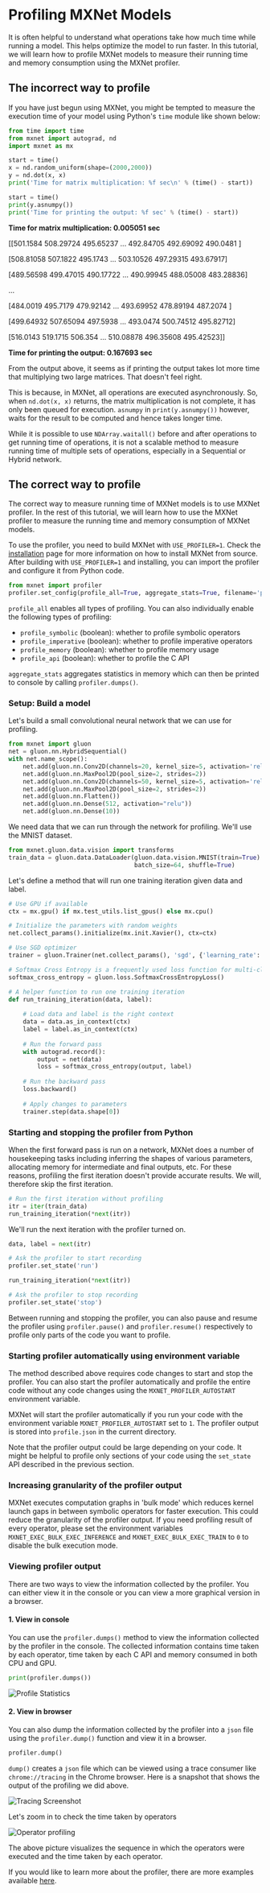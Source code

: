 # Profiling MXNet Models

It is often helpful to understand what operations take how much time while running a model. This helps optimize the model to run faster. In this tutorial, we will learn how to profile MXNet models to measure their running time and memory consumption using the MXNet profiler.

## The incorrect way to profile

If you have just begun using MXNet, you might be tempted to measure the execution time of your model using Python's `time` module like shown below:

```python
from time import time
from mxnet import autograd, nd
import mxnet as mx

start = time()
x = nd.random_uniform(shape=(2000,2000))
y = nd.dot(x, x)
print('Time for matrix multiplication: %f sec\n' % (time() - start))

start = time()                                
print(y.asnumpy())                                
print('Time for printing the output: %f sec' % (time() - start))
```


**Time for matrix multiplication: 0.005051 sec**<!--notebook-skip-line-->

[[501.1584  508.29724 495.65237 ... 492.84705 492.69092 490.0481 ]<!--notebook-skip-line-->

 [508.81058 507.1822  495.1743  ... 503.10526 497.29315 493.67917]<!--notebook-skip-line-->

 [489.56598 499.47015 490.17722 ... 490.99945 488.05008 483.28836]<!--notebook-skip-line-->

 ...<!--notebook-skip-line-->

 [484.0019  495.7179  479.92142 ... 493.69952 478.89194 487.2074 ]<!--notebook-skip-line-->

 [499.64932 507.65094 497.5938  ... 493.0474  500.74512 495.82712]<!--notebook-skip-line-->

 [516.0143  519.1715  506.354   ... 510.08878 496.35608 495.42523]]<!--notebook-skip-line-->

**Time for printing the output: 0.167693 sec**<!--notebook-skip-line-->


From the output above, it seems as if printing the output takes lot more time that multiplying two large matrices. That doesn't feel right. 

This is because, in MXNet, all operations are executed asynchronously. So, when `nd.dot(x, x)` returns, the matrix multiplication is not complete, it has only been queued for execution. `asnumpy` in `print(y.asnumpy())` however, waits for the result to be computed and hence takes longer time.

While it is possible to use `NDArray.waitall()` before and after operations to get running time of operations, it is not a scalable method to measure running time of multiple sets of operations, especially in a Sequential or Hybrid network.

## The correct way to profile

The correct way to measure running time of MXNet models is to use MXNet profiler. In the rest of this tutorial, we will learn how to use the MXNet profiler to measure the running time and memory consumption of MXNet models.

To use the profiler, you need to build MXNet with `USE_PROFILER=1`. Check the [installation](http://mxnet.incubator.apache.org/install/index.html) page for more information on how to install MXNet from source. After building with `USE_PROFILER=1` and installing, you can import the profiler and configure it from Python code.

```python
from mxnet import profiler
profiler.set_config(profile_all=True, aggregate_stats=True, filename='profile_output.json')
```

`profile_all` enables all types of profiling. You can also individually enable the following types of profiling:

- `profile_symbolic` (boolean): whether to profile symbolic operators
- `profile_imperative` (boolean): whether to profile imperative operators
- `profile_memory` (boolean): whether to profile memory usage
- `profile_api` (boolean): whether to profile the C API

`aggregate_stats` aggregates statistics in memory which can then be printed to console by calling `profiler.dumps()`.

### Setup: Build a model

Let's build a small convolutional neural network that we can use for profiling.

```python
from mxnet import gluon
net = gluon.nn.HybridSequential()
with net.name_scope():
    net.add(gluon.nn.Conv2D(channels=20, kernel_size=5, activation='relu'))
    net.add(gluon.nn.MaxPool2D(pool_size=2, strides=2))
    net.add(gluon.nn.Conv2D(channels=50, kernel_size=5, activation='relu'))
    net.add(gluon.nn.MaxPool2D(pool_size=2, strides=2))
    net.add(gluon.nn.Flatten())
    net.add(gluon.nn.Dense(512, activation="relu"))
    net.add(gluon.nn.Dense(10))
```

We need data that we can run through the network for profiling. We'll use the MNIST dataset.

```python
from mxnet.gluon.data.vision import transforms
train_data = gluon.data.DataLoader(gluon.data.vision.MNIST(train=True).transform_first(transforms.ToTensor()),
                                   batch_size=64, shuffle=True)
```

Let's define a method that will run one training iteration given data and label.

```python
# Use GPU if available
ctx = mx.gpu() if mx.test_utils.list_gpus() else mx.cpu()

# Initialize the parameters with random weights
net.collect_params().initialize(mx.init.Xavier(), ctx=ctx)

# Use SGD optimizer
trainer = gluon.Trainer(net.collect_params(), 'sgd', {'learning_rate': .1})

# Softmax Cross Entropy is a frequently used loss function for multi-classs classification
softmax_cross_entropy = gluon.loss.SoftmaxCrossEntropyLoss()

# A helper function to run one training iteration
def run_training_iteration(data, label):
    
    # Load data and label is the right context
    data = data.as_in_context(ctx)
    label = label.as_in_context(ctx)
    
    # Run the forward pass
    with autograd.record():
        output = net(data)
        loss = softmax_cross_entropy(output, label)
    
    # Run the backward pass
    loss.backward()
    
    # Apply changes to parameters
    trainer.step(data.shape[0])
```

### Starting and stopping the profiler from Python

When the first forward pass is run on a network, MXNet does a number of housekeeping tasks including inferring the shapes of various parameters, allocating memory for intermediate and final outputs, etc. For these reasons, profiling the first iteration doesn't provide accurate results. We will, therefore skip the first iteration.

```python
# Run the first iteration without profiling
itr = iter(train_data)
run_training_iteration(*next(itr))
```

We'll run the next iteration with the profiler turned on.

```python
data, label = next(itr)

# Ask the profiler to start recording
profiler.set_state('run')

run_training_iteration(*next(itr))

# Ask the profiler to stop recording
profiler.set_state('stop')
```

Between running and stopping the profiler, you can also pause and resume the profiler using `profiler.pause()` and `profiler.resume()` respectively to profile only parts of the code you want to profile.

### Starting profiler automatically using environment variable

The method described above requires code changes to start and stop the profiler. You can also start the profiler automatically and profile the entire code without any code changes using the `MXNET_PROFILER_AUTOSTART` environment variable.

MXNet will start the profiler automatically if you run your code with the environment variable `MXNET_PROFILER_AUTOSTART` set to `1`. The profiler output is stored into `profile.json` in the current directory.

Note that the profiler output could be large depending on your code. It might be helpful to profile only sections of your code using the `set_state` API described in the previous section.

### Increasing granularity of the profiler output

MXNet executes computation graphs in 'bulk mode' which reduces kernel launch gaps in between symbolic operators for faster execution. This could reduce the granularity of the profiler output. If you need profiling result of every operator, please set the environment variables `MXNET_EXEC_BULK_EXEC_INFERENCE` and `MXNET_EXEC_BULK_EXEC_TRAIN` to `0` to disable the bulk execution mode.

### Viewing profiler output

There are two ways to view the information collected by the profiler. You can either view it in the console or you can view a more graphical version in a browser.

#### 1. View in console

You can use the `profiler.dumps()` method to view the information collected by the profiler in the console. The collected information contains time taken by each operator, time taken by each C API and memory consumed in both CPU and GPU.

```python
print(profiler.dumps())
```

![Profile Statistics](https://raw.githubusercontent.com/dmlc/web-data/master/mxnet/tutorials/python/profiler/profile_stats.png)<!--notebook-skip-line-->

#### 2. View in browser

You can also dump the information collected by the profiler into a `json` file using the `profiler.dump()` function and view it in a browser.

```python
profiler.dump()
```

`dump()` creates a `json` file which can be viewed using a trace consumer like `chrome://tracing` in the Chrome browser. Here is a snapshot that shows the output of the profiling we did above.

![Tracing Screenshot](https://raw.githubusercontent.com/dmlc/web-data/master/mxnet/tutorials/python/profiler/profiler_output_chrome.png)

Let's zoom in to check the time taken by operators

![Operator profiling](https://raw.githubusercontent.com/dmlc/web-data/master/mxnet/tutorials/python/profiler/profile_operators.png)

The above picture visualizes the sequence in which the operators were executed and the time taken by each operator.

If you would like to learn more about the profiler, there are more examples available [here](https://github.com/apache/incubator-mxnet/tree/master/example/profiler).

<!-- INSERT SOURCE DOWNLOAD BUTTONS -->


